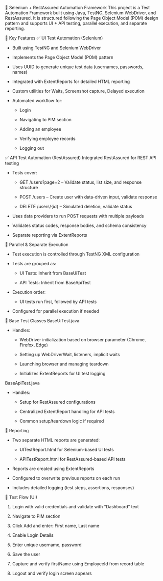 📘 Selenium + RestAssured Automation Framework
This project is a Test Automation Framework built using Java, TestNG, Selenium WebDriver, and RestAssured.
It is structured following the Page Object Model (POM) design pattern and supports UI + API testing, parallel
execution, and separate reporting.

🔧 Key Features
✅ UI Test Automation (Selenium)
- Built using TestNG and Selenium WebDriver

- Implements the Page Object Model (POM) pattern

- Uses UUID to generate unique test data (usernames, passwords, names)

- Integrated with ExtentReports for detailed HTML reporting

- Custom utilities for Waits, Screenshot capture, Delayed execution

- Automated workflow for:

    - Login

    - Navigating to PIM section

    - Adding an employee

    - Verifying employee records

    - Logging out
  

✅ API Test Automation (RestAssured)
Integrated RestAssured for REST API testing

- Tests cover:

    - GET /users?page=2 – Validate status, list size, and response structure

    - POST /users – Create user with data-driven input, validate response

    - DELETE /users/{id} – Simulated deletion, validate status

- Uses data providers to run POST requests with multiple payloads

- Validates status codes, response bodies, and schema consistency

- Separate reporting via ExtentReports


🔄 Parallel & Separate Execution
- Test execution is controlled through TestNG XML configuration

- Tests are grouped as:

    - UI Tests: Inherit from BaseUiTest

    - API Tests: Inherit from BaseApiTest

- Execution order:

    - UI tests run first, followed by API tests

- Configured for parallel execution if needed


🧪 Base Test Classes
BaseUiTest.java

- Handles:

    - WebDriver initialization based on browser parameter (Chrome, Firefox, Edge)

    - Setting up WebDriverWait, listeners, implicit waits

    - Launching browser and managing teardown

    - Initializes ExtentReports for UI test logging


BaseApiTest.java

- Handles:

    - Setup for RestAssured configurations

    - Centralized ExtentReport handling for API tests

    - Common setup/teardown logic if required


🧾 Reporting

- Two separate HTML reports are generated:

    - UITestReport.html for Selenium-based UI tests

    - APITestReport.html for RestAssured-based API tests

- Reports are created using ExtentReports

- Configured to overwrite previous reports on each run

- Includes detailed logging (test steps, assertions, responses)


🚀 Test Flow (UI)

1) Login with valid credentials and validate with “Dashboard” text

2) Navigate to PIM section

3) Click Add and enter: First name, Last name

4) Enable Login Details

5) Enter unique username, password

6) Save the user

7) Capture and verify firstName using EmployeeId from record table

8) Logout and verify login screen appears